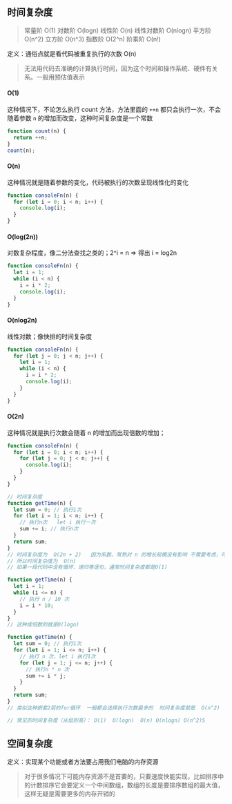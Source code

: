## 时间复杂度

> 常量阶 O(1)
> 对数阶 O(logn)
> 线性阶 O(n)
> 线性对数阶 O(nlogn)
> 平方阶 O(n^2)
> 立方阶 O(n^3)
> 指数阶 O(2^n)
> 阶乘阶 O(n!)

定义：通俗点就是看代码被重复执行的次数 O(n)

> 无法用代码去准确的计算执行时间，因为这个时间和操作系统、硬件有关系。一般用预估值表示

#### O(1)

这种情况下，不论怎么执行 count 方法，方法里面的 `++n` 都只会执行一次，不会随着参数 `n` 的增加而改变，这种时间复杂度是一个常数

```javascript
function count(n) {
  return ++n;
}
count(n);
```

#### O(n)

这种情况就是随着参数的变化，代码被执行的次数呈现线性化的变化

```javascript
function consoleFn(n) {
  for (let i = 0; i < n; i++) {
    console.log(i);
  }
}
```

#### O(log(2n))

对数复杂程度，像二分法查找之类的；2^i = n => 得出 i = log2n

```javascript
function consoleFn(n) {
  let i = 1;
  while (i < n) {
    i = i * 2;
    console.log(i);
  }
}
```

#### O(nlog2n)

线性对数；像快排的时间复杂度

```javascript
function consoleFn(n) {
  for (let j = 0; j < n; j++) {
    let i = 1;
    while (i < n) {
      i = i * 2;
      console.log(i);
    }
  }
}
```

#### O(2n)

这种情况就是执行次数会随着 n 的增加而出现倍数的增加；

```javascript
function consoleFn(n) {
  for (let i = 0; i < n; i++) {
    for (let j = 0; j < n; j++) {
      console.log(i);
    }
  }
}
```

```javascript
// 时间复杂度
function getTime(n) {
  let sum = 0; // 执行1次
  for (let i = 1; i < n; i++) {
    // 执行n次   let i 执行一次
    sum += i; // 执行n次
  }
  return sum;
}
// 时间复杂度为  O(2n + 2)   因为系数、常熟对 n 的增长规模没有影响 不需要考虑，可以忽略
// 所以时间复杂度为  O(n)
// 如果一段代码中没有循环、递归等语句，通常时间复杂度都是O(1)

function getTime(n) {
  let i = 1;
  while (i <= n) {
    // 执行 n / 10 次
    i = i * 10;
  }
}
// 这种成倍数的就是O(logn)

function getTime(n) {
  let sum = 0; // 执行1次
  for (let i = 1; i <= n; i++) {
    // 执行 n 次，let i 执行1次
    for (let j = 1; j <= n; j++) {
      // 执行n * n 次
      sum += i * j;
    }
  }
  return sum;
}
// 类似这种嵌套2层的for循环  一般都会选择执行次数最多的  时间复杂度就是  O(n^2)

// 常见的时间复杂度（从低到高）： O(1)  O(logn)  O(n) O(nlogn) O(n^2)S
```

## 空间复杂度

定义：实现某个功能或者方法要占用我们电脑的内存资源

> 对于很多情况下可能内存资源不是首要的，只要速度快能实现，比如排序中的计数排序它会要定义一个中间数组，数组的长度是要排序数组的最大值，这样无疑是需要更多的内存开销的

